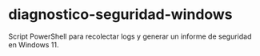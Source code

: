 # diagnostico-seguridad-windows
Script PowerShell para recolectar logs y generar un informe de seguridad en Windows 11.

